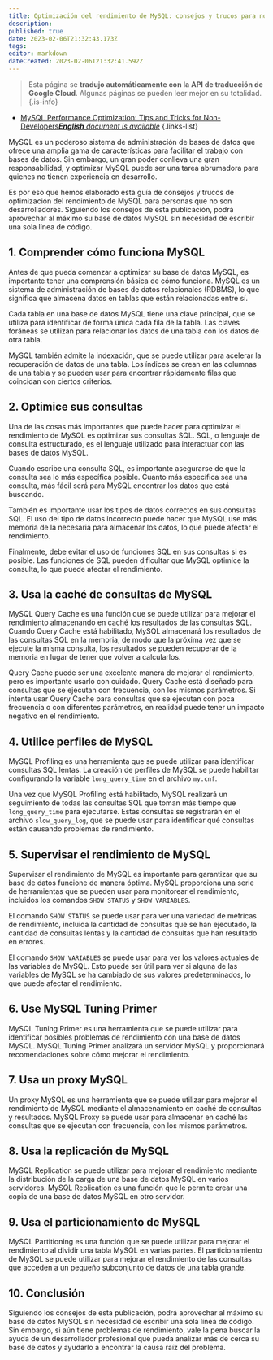 ```yaml
---
title: Optimización del rendimiento de MySQL: consejos y trucos para no desarrolladores
description: 
published: true
date: 2023-02-06T21:32:43.173Z
tags: 
editor: markdown
dateCreated: 2023-02-06T21:32:41.592Z
---
```


> Esta página se **tradujo automáticamente con la API de traducción de Google Cloud**.
Algunas páginas se pueden leer mejor en su totalidad.{.is-info}



- [MySQL Performance Optimization: Tips and Tricks for Non-Developers***English** document is available*](/en/Knowledge-base/mysql-for-planner-marketers/Learning/mysql-performance-optimization-tips-and-tricks-for-non-developers)
{.links-list}


MySQL es un poderoso sistema de administración de bases de datos que ofrece una amplia gama de características para facilitar el trabajo con bases de datos. Sin embargo, un gran poder conlleva una gran responsabilidad, y optimizar MySQL puede ser una tarea abrumadora para quienes no tienen experiencia en desarrollo.

Es por eso que hemos elaborado esta guía de consejos y trucos de optimización del rendimiento de MySQL para personas que no son desarrolladores. Siguiendo los consejos de esta publicación, podrá aprovechar al máximo su base de datos MySQL sin necesidad de escribir una sola línea de código.

## 1. Comprender cómo funciona MySQL

Antes de que pueda comenzar a optimizar su base de datos MySQL, es importante tener una comprensión básica de cómo funciona. MySQL es un sistema de administración de bases de datos relacionales (RDBMS), lo que significa que almacena datos en tablas que están relacionadas entre sí.

Cada tabla en una base de datos MySQL tiene una clave principal, que se utiliza para identificar de forma única cada fila de la tabla. Las claves foráneas se utilizan para relacionar los datos de una tabla con los datos de otra tabla.

MySQL también admite la indexación, que se puede utilizar para acelerar la recuperación de datos de una tabla. Los índices se crean en las columnas de una tabla y se pueden usar para encontrar rápidamente filas que coincidan con ciertos criterios.

## 2. Optimice sus consultas

Una de las cosas más importantes que puede hacer para optimizar el rendimiento de MySQL es optimizar sus consultas SQL. SQL, o lenguaje de consulta estructurado, es el lenguaje utilizado para interactuar con las bases de datos MySQL.

Cuando escribe una consulta SQL, es importante asegurarse de que la consulta sea lo más específica posible. Cuanto más específica sea una consulta, más fácil será para MySQL encontrar los datos que está buscando.

También es importante usar los tipos de datos correctos en sus consultas SQL. El uso del tipo de datos incorrecto puede hacer que MySQL use más memoria de la necesaria para almacenar los datos, lo que puede afectar el rendimiento.

Finalmente, debe evitar el uso de funciones SQL en sus consultas si es posible. Las funciones de SQL pueden dificultar que MySQL optimice la consulta, lo que puede afectar el rendimiento.

## 3. Usa la caché de consultas de MySQL

MySQL Query Cache es una función que se puede utilizar para mejorar el rendimiento almacenando en caché los resultados de las consultas SQL. Cuando Query Cache está habilitado, MySQL almacenará los resultados de las consultas SQL en la memoria, de modo que la próxima vez que se ejecute la misma consulta, los resultados se pueden recuperar de la memoria en lugar de tener que volver a calcularlos.

Query Cache puede ser una excelente manera de mejorar el rendimiento, pero es importante usarlo con cuidado. Query Cache está diseñado para consultas que se ejecutan con frecuencia, con los mismos parámetros. Si intenta usar Query Cache para consultas que se ejecutan con poca frecuencia o con diferentes parámetros, en realidad puede tener un impacto negativo en el rendimiento.

## 4. Utilice perfiles de MySQL

MySQL Profiling es una herramienta que se puede utilizar para identificar consultas SQL lentas. La creación de perfiles de MySQL se puede habilitar configurando la variable ```long_query_time``` en el archivo ```my.cnf```.

Una vez que MySQL Profiling está habilitado, MySQL realizará un seguimiento de todas las consultas SQL que toman más tiempo que ```long_query_time``` para ejecutarse. Estas consultas se registrarán en el archivo ```slow_query_log```, que se puede usar para identificar qué consultas están causando problemas de rendimiento.

## 5. Supervisar el rendimiento de MySQL

Supervisar el rendimiento de MySQL es importante para garantizar que su base de datos funcione de manera óptima. MySQL proporciona una serie de herramientas que se pueden usar para monitorear el rendimiento, incluidos los comandos ```SHOW STATUS``` y ```SHOW VARIABLES```.

El comando ```SHOW STATUS``` se puede usar para ver una variedad de métricas de rendimiento, incluida la cantidad de consultas que se han ejecutado, la cantidad de consultas lentas y la cantidad de consultas que han resultado en errores.

El comando ```SHOW VARIABLES``` se puede usar para ver los valores actuales de las variables de MySQL. Esto puede ser útil para ver si alguna de las variables de MySQL se ha cambiado de sus valores predeterminados, lo que puede afectar el rendimiento.

## 6. Use MySQL Tuning Primer

MySQL Tuning Primer es una herramienta que se puede utilizar para identificar posibles problemas de rendimiento con una base de datos MySQL. MySQL Tuning Primer analizará un servidor MySQL y proporcionará recomendaciones sobre cómo mejorar el rendimiento.

## 7. Usa un proxy MySQL

Un proxy MySQL es una herramienta que se puede utilizar para mejorar el rendimiento de MySQL mediante el almacenamiento en caché de consultas y resultados. MySQL Proxy se puede usar para almacenar en caché las consultas que se ejecutan con frecuencia, con los mismos parámetros.

## 8. Usa la replicación de MySQL

MySQL Replication se puede utilizar para mejorar el rendimiento mediante la distribución de la carga de una base de datos MySQL en varios servidores. MySQL Replication es una función que le permite crear una copia de una base de datos MySQL en otro servidor.

## 9. Usa el particionamiento de MySQL

MySQL Partitioning es una función que se puede utilizar para mejorar el rendimiento al dividir una tabla MySQL en varias partes. El particionamiento de MySQL se puede utilizar para mejorar el rendimiento de las consultas que acceden a un pequeño subconjunto de datos de una tabla grande.

## 10. Conclusión

Siguiendo los consejos de esta publicación, podrá aprovechar al máximo su base de datos MySQL sin necesidad de escribir una sola línea de código. Sin embargo, si aún tiene problemas de rendimiento, vale la pena buscar la ayuda de un desarrollador profesional que pueda analizar más de cerca su base de datos y ayudarlo a encontrar la causa raíz del problema.